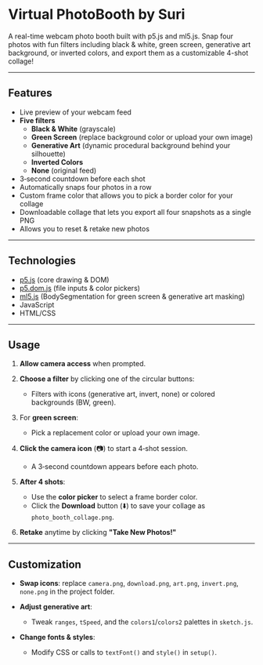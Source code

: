 # Virtual PhotoBooth by Suri

A real-time webcam photo booth built with p5.js and ml5.js. Snap four photos with fun filters including black & white, green screen, generative art background, or inverted colors, and export them as a customizable 4-shot collage!

---

## Features

- Live preview of your webcam feed
- **Five filters**
  - **Black & White** (grayscale)
  - **Green Screen** (replace background color or upload your own image)
  - **Generative Art** (dynamic procedural background behind your silhouette)
  - **Inverted Colors**
  - **None** (original feed)
- 3‑second countdown before each shot
- Automatically snaps four photos in a row
- Custom frame color that allows you to pick a border color for your collage
- Downloadable collage that lets you export all four snapshots as a single PNG
- Allows you to reset & retake new photos

---

## Technologies

- [p5.js](https://p5js.org/) (core drawing & DOM)
- [p5.dom.js](https://p5js.org/reference/#/libraries/p5.dom) (file inputs & color pickers)
- [ml5.js](https://ml5js.org/) (BodySegmentation for green screen & generative art masking)
- JavaScript 
- HTML/CSS

---

## Usage

1. **Allow camera access** when prompted.
2. **Choose a filter** by clicking one of the circular buttons:

   * Filters with icons (generative art, invert, none) or colored backgrounds (BW, green).
3. For **green screen**:

   * Pick a replacement color or upload your own image.
4. **Click the camera icon** (📷) to start a 4‑shot session.

   * A 3‑second countdown appears before each photo.
5. **After 4 shots**:

   * Use the **color picker** to select a frame border color.
   * Click the **Download** button (⬇️) to save your collage as `photo_booth_collage.png`.
6. **Retake** anytime by clicking **"Take New Photos!"**

---

## Customization

* **Swap icons**: replace `camera.png`, `download.png`, `art.png`, `invert.png`, `none.png` in the project folder.
* **Adjust generative art**:

  * Tweak `ranges`, `tSpeed`, and the `colors1`/`colors2` palettes in `sketch.js`.
* **Change fonts & styles**:

  * Modify CSS or calls to `textFont()` and `style()` in `setup()`.

